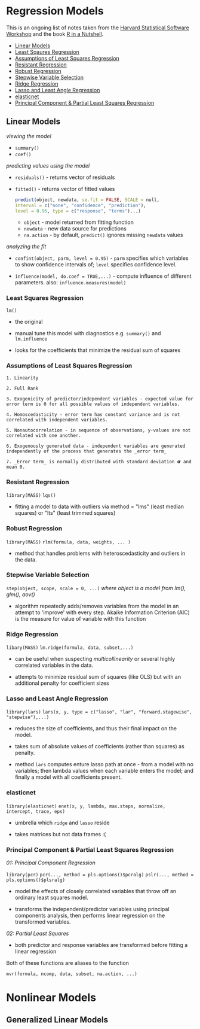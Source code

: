 # Regression Models


This is an ongoing list of notes taken from the [Harvard Statistical Software Workshop](http://tutorials.iq.harvard.edu/R/Rstatistics/Rstatistics.html) and the book [R in a Nutshell](http://shop.oreilly.com/product/0636920022008.do).

- [Linear Models](#linear-models)
- [Least Sqaures Regression](#least-squares-regression)
- [Assumptions of Least Squares Regression](#assumptions-of-least-squares-regression)
- [Resistant Regression](#resistant-regression)
- [Robust Regression](#robust-regression)
- [Stepwise Variable Selection](#stepwise-variable-selection)
- [Ridge Regression](#lasso-and-least-angle-regression)
- [Lasso and Least Angle Regression](#lasso-and-least-angle-regression)
- [elasticnet](#elasticnet)
- [Principal Component & Partial Least Squares Regression](#principal-component--partial-least-squares-regression)

## Linear Models

*viewing the model*

- `summary()`
- `coef()`

*predicting values using the model*

- `residuals()` - returns vector of residuals
- `fitted()` - returns vector of fitted values

	``` r 
	predict(object, newdata, se.fit = FALSE, SCALE = null, 
	interval = c("none", "confidence", "prediction"),
	level = 0.95, type = c("response", "terms")...)
	```

	- `object` - model returned from fitting function
	- `newdata` - new data source for predictions
	- `na.action` - by default, `predict()` ignores missing `newdata` values

*analyzing the fit*

- `confint(object, parm, level = 0.95)` - `parm` specifies which variables to show confidence intervals of; `level` specifies confidence level.

- `influence(model, do.coef = TRUE,...)` - compute influence of different parameters. also: `influence.measures(model)`
 

### Least Squares Regression 

`lm()`

- the original

- manual tune this model with diagnostics e.g. `summary()` and `lm.influence`

- looks for the coefficients that minimize the residual sum of squares

### Assumptions of Least Squares Regression

	1. Linearity

	2. Full Rank 

	3. Exogenicity of predictor/independent variables - expected value for error term is 0 for all possible values of independent variables.

	4. Homoscedasticity - error term has constant variance and is not correlated with independent variables.

	5. Nonautocorrelation - in sequence of observations, y-values are not correlated with one another.

	6. Exogenously generated data - independent variables are generated independently of the process that generates the _error term_

	7. _Error term_ is normally distributed with standard deviation 𝞂 and mean 0.

### Resistant Regression

`library(MASS)`
`lqs()`

- fitting a model to data with outliers via method = "lms" (least median squares) or "lts" (least trimmed squares)


### Robust Regression

`library(MASS)`
`rlm(formula, data, weights, ... )` 

- method that handles problems with heteroscedasticity and outliers in the data.


### Stepwise Variable Selection 

`step(object, scope, scale = 0, ...)` 
_where object is a model from lm(), glm(), aov()_

- algorithm repeatedly adds/removes variables from the model in an attempt to 'improve' with every step. Akaike Information Criterion (AIC) is the measure for value of variable with this function

### Ridge Regression


`libary(MASS)`
`lm.ridge(formula, data, subset,...)`

- can be useful when suspecting _multicollinearity_ or several highly correlated variables in the data.

- attempts to minimize residual sum of squares (like OLS) but with an additional penalty for coefficient sizes

### Lasso and Least Angle Regression

`library(lars)`
`lars(x, y, type = c("lasso", "lar", "forward.stagewise", "stepwise"),...)`

- reduces the size of coefficients, and thus their final impact on the model. 

- takes sum of absolute values of coefficients (rather than squares) as penalty.

- method `lars` computes enture lasso path at once - from a model with no variables; then lambda values when each variable enters the model; and finally a model with all coefficients present.

### elasticnet

`library(elasticnet)`
`enet(x, y, lambda, max.steps, normalize, intercept, trace, eps)`

- umbrella which `ridge` and `lasso` reside

- takes matrices but not data frames :(

### Principal Component & Partial Least Squares Regression

_01: Principal Component Regression_

`library(pcr)`
`pcr(..., method = pls.options()$pcralg)`
`pslr(..., method = pls.options()$plsralg)`

- model the effects of closely correlated variables that throw off an ordinary least squares model. 

- transforms the independent/predictor variables using principal components analysis, then performs linear regression on the transformed variables.

_02: Partial Least Squares_

- both predictor and response variables are transformed before fitting a linear regression

Both of these functions are aliases to the function 

`mvr(formula, ncomp, data, subset, na.action, ...)`


# Nonlinear Models

## Generalized Linear Models




























